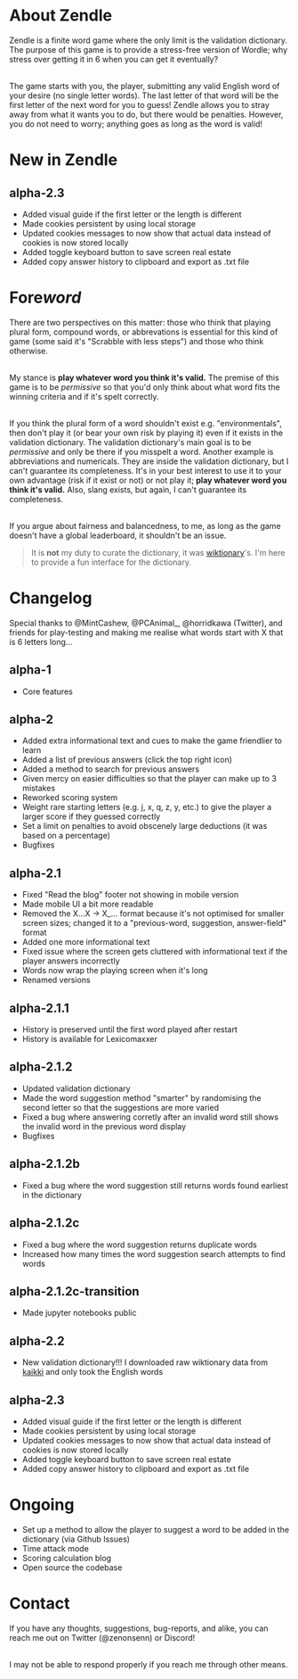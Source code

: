 # About Zendle

Zendle is a finite word game where the only limit is the validation dictionary. The purpose of this game is to provide a stress-free version of Wordle; why stress over getting it in 6 when you can get it eventually?

\
The game starts with you, the player, submitting any valid English word of your desire (no single letter words). The last letter of that word will be the first letter of the next word for you to guess! Zendle allows you to stray away from what it wants you to do, but there would be penalties. However, you do not need to worry; anything goes as long as the word is valid!

# New in Zendle

## alpha-2.3

-   Added visual guide if the first letter or the length is different
-   Made cookies persistent by using local storage
-   Updated cookies messages to now show that actual data instead of cookies is now stored locally
-   Added toggle keyboard button to save screen real estate
-   Added copy answer history to clipboard and export as .txt file

# Fore*word*

There are two perspectives on this matter: those who think that playing plural form, compound words, or abbrevations is essential for this kind of game (some said it's "Scrabble with less steps") and those who think otherwise.

\
My stance is **play whatever word you think it's valid.** The premise of this game is to be _permissive_ so that you'd only think about what word fits the winning criteria and if it's spelt correctly.

\
If you think the plural form of a word shouldn't exist e.g. "environmentals", then don't play it (or bear your own risk by playing it) even if it exists in the validation dictionary. The validation dictionary's main goal is to be _permissive_ and only be there if you misspelt a word. Another example is abbreviations and numericals. They are inside the validation dictionary, but I can't guarantee its completeness. It's in your best interest to use it to your own advantage (risk if it exist or not) or not play it; **play whatever word you think it's valid.** Also, slang exists, but again, I can't guarantee its completeness.

\
If you argue about fairness and balancedness, to me, as long as the game doesn't have a global leaderboard, it shouldn't be an issue.

> It is **not** my duty to curate the dictionary, it was [wiktionary](https://www.wiktionary.org/)'s. I'm here to provide a fun interface for the dictionary.

# Changelog

Special thanks to @MintCashew, @PCAnimal\_, @horridkawa (Twitter), and friends for play-testing and making me realise what words start with X that is 6 letters long...

## alpha-1

-   Core features

## alpha-2

-   Added extra informational text and cues to make the game friendlier to learn
-   Added a list of previous answers (click the top right icon)
-   Added a method to search for previous answers
-   Given mercy on easier difficulties so that the player can make up to 3 mistakes
-   Reworked scoring system
-   Weight rare starting letters (e.g. j, x, q, z, y, etc.) to give the player a larger score if they guessed correctly
-   Set a limit on penalties to avoid obscenely large deductions (it was based on a percentage)
-   Bugfixes

## alpha-2.1

-   Fixed "Read the blog" footer not showing in mobile version
-   Made mobile UI a bit more readable
-   Removed the X...X -> X\_... format because it's not optimised for smaller screen sizes; changed it to a "previous-word, suggestion, answer-field" format
-   Added one more informational text
-   Fixed issue where the screen gets cluttered with informational text if the player answers incorrectly
-   Words now wrap the playing screen when it's long
-   Renamed versions

## alpha-2.1.1

-   History is preserved until the first word played after restart
-   History is available for Lexicomaxxer

## alpha-2.1.2

-   Updated validation dictionary
-   Made the word suggestion method "smarter" by randomising the second letter so that the suggestions are more varied
-   Fixed a bug where answering corretly after an invalid word still shows the invalid word in the previous word display
-   Bugfixes

## alpha-2.1.2b

-   Fixed a bug where the word suggestion still returns words found earliest in the dictionary

## alpha-2.1.2c

-   Fixed a bug where the word suggestion returns duplicate words
-   Increased how many times the word suggestion search attempts to find words

## alpha-2.1.2c-transition

-   Made jupyter notebooks public

## alpha-2.2

-   New validation dictionary!!! I downloaded raw wiktionary data from [kaikki](https://kaikki.org/dictionary/rawdata.html) and only took the English words

## alpha-2.3

-   Added visual guide if the first letter or the length is different
-   Made cookies persistent by using local storage
-   Updated cookies messages to now show that actual data instead of cookies is now stored locally
-   Added toggle keyboard button to save screen real estate
-   Added copy answer history to clipboard and export as .txt file

# Ongoing

-   Set up a method to allow the player to suggest a word to be added in the dictionary (via Github Issues)
-   Time attack mode
-   Scoring calculation blog
-   Open source the codebase

# Contact

If you have any thoughts, suggestions, bug-reports, and alike, you can reach me out on Twitter (@zenonsenn) or Discord!

\
I may not be able to respond properly if you reach me through other means.
